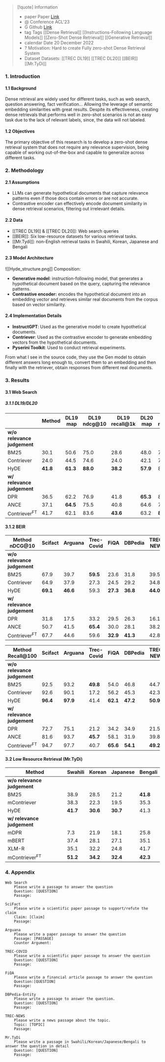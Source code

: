 
> [!quote] Information 
> * paper Paper [Link](https://arxiv.org/pdf/2212.10496)
> * @ Conference ACL'23
> * G Github [Link](https://github.com/texttron/hyde)
> *  tag Tags 
> 	[[Dense Retrieval]]
> 	[[Instructions-Following Language Models]]
> 	[[Zero-Shot Dense Retrieval]]
> 	[[Generative Retrieval]]
> * calendar Date 20 December 2022
> * ? Motivation: 
> 	Hard to create Fully zero-shot Dense Retrieval System
> *  Dataset Datasets:
> 	[[TREC DL19]] 
> 	[[TREC DL20]]
> 	[[BEIR]]
> 	[[Mr.TyDi]]
> 

### 1. Introduction
#### 1.1 Background
Dense retrieval are widely used for different tasks, such as web search, question answering, fact verification... Allowing the leverage of semantic embedding similarities with great results. Despite its effectiveness, creating dense retrievals that performs well in zero-shot scenarios is not an easy task due to the lack of relevant labels, since, the data will not labeled.
#### 1.2 Objectives
The primary objective of this research is to develop a zero-shot dense retrieval system that does not require any relevance supervision, being capable of working out-of-the-box and  capable to generalize across different tasks. 
### 2. Methodology
#### 2.1 Assumptions
*  LLMs can generate hypothetical documents that capture relevance patterns even if those docs contain errors or are not accurate.
* Contrastive encoder can effectively encode document similarity in dense retrieval scenarios, filtering out irrelevant details.
#### 2.2 Data
* [[TREC DL19]] & [[TREC DL20]]: Web search queries
* [[BEIR]]: Six low-resource datasets for various retrieval tasks.
* [[Mr.Tydi]]: non-English retrieval tasks in Swahili, Korean, Japanese and Bengali
#### 2.3 Model Architecture
![[Hyde_structure.png]]
Composition:
* **Generative model**: instruction-following model, that generates a hypothetical document based on the query, capturing the relevance patterns.
* **Contrastive encoder:** encodes the hypothetical document into an embedding vector and retrieves similar real documents from the corpus based on vector similarity.
#### 2.4 Implementation Details
- **InstructGPT**: Used as the generative model to create hypothetical documents.
- **Contriever**: Used as the contrastive encoder to generate embedding vectors from the hypothetical documents.
- **Pyserini Toolkit**: Used to conduct retrieval experiments.

From what I see in the source code, they use the Gen model to obtain different answers long enough to, convert them to an embedding and then finally with the retriever, obtain responses from different real documents.  
### 3. Results

#### 3.1 Web Search

  ##### 3.1.1 DL19/DL20

|                             | Method   | DL19 map | DL19 ndcg@10 | DL19 recall@1k | DL20 map | DL20 ndcg@10 | DL20 recall@1k |
| --------------------------- | -------- | -------- | ------------ | -------------- | -------- | ------------ | -------------- |
| **w/o relevance judgement** |          |          |              |                |          |              |                |
| BM25                        | 30.1     | 50.6     | 75.0         | 28.6           | 48.0     | 78.6         |                |
| Contriever                  | 24.0     | 44.5     | 74.6         | 24.0           | 42.1     | 75.4         |                |
| HyDE                        | **41.8** | **61.3** | **88.0**     | **38.2**       | **57.9** | 84.4         |                |
| **w/ relevance judgement**  |          |          |              |                |          |              |                |
| DPR                         | 36.5     | 62.2     | 76.9         | 41.8           | **65.3** | 81.4         |                |
| ANCE                        | 37.1     | **64.5** | 75.5         | 40.8           | 64.6     | 77.6         |                |
| Contriever<sup>FT</sup>     | 41.7     | 62.1     | 83.6         | **43.6**       | 63.2     | **85.8**     |                |

  #### 3.1.2 BEIR

| Method nDCG@10              | Scifact  | Arguana  | Trec-Covid | FiQA     | DBPedia  | TREC-NEWS |
| --------------------------- | -------- | -------- | ---------- | -------- | -------- | --------- |
| **w/o relevance judgement** |          |          |            |          |          |           |
| BM25                        | 67.9     | 39.7     | **59.5**   | 23.6     | 31.8     | 39.5      |
| Contriever                  | 64.9     | 37.9     | 27.3       | 24.5     | 29.2     | 34.8      |
| HyDE                        | **69.1** | **46.6** | 59.3       | **27.3** | **36.8** | **44.0**  |
| **w/ relevance judgement**  |          |          |            |          |          |           |
| DPR                         | 31.8     | 17.5     | 33.2       | 29.5     | 26.3     | 16.1      |
| ANCE                        | 50.7     | 41.5     | **65.4**   | 30.0     | 28.1     | 38.2      |
| Contriever<sup>FT</sup>     | 67.7     | 44.6     | 59.6       | **32.9** | **41.3** | 42.8      |

| Method Recall@100           | Scifact  | Arguana  | Trec-Covid | FiQA     | DBPedia  | TREC-NEWS |
| --------------------------- | -------- | -------- | ---------- | -------- | -------- | --------- |
| **w/o relevance judgement** |          |          |            |          |          |           |
| BM25                        | 92.5     | 93.2     | **49.8**   | 54.0     | 46.8     | 44.7      |
| Contriever                  | 92.6     | 90.1     | 17.2       | 56.2     | 45.3     | 42.3      |
| HyDE                        | **96.4** | **97.9** | 41.4       | **62.1** | **47.2** | **50.9**  |
| **w/ relevance judgement**  |          |          |            |          |          |           |
| DPR                         | 72.7     | 75.1     | 21.2       | 34.2     | 34.9     | 21.5      |
| ANCE                        | 81.6     | 93.7     | **45.7**   | 58.1     | 31.9     | 39.8      |
| Contriever<sup>FT</sup>     | 94.7     | 97.7     | 40.7       | **65.6** | **54.1** | **49.2**  |

#### 3.2 Low Resource Retrieval (Mr.TyDi)

| Method                      | Swahili  | Korean   | Japanese | Bengali  |
| --------------------------- | -------- | -------- | -------- | -------- |
| **w/o relevance judgement** |          |          |          |          |
| BM25                        | 38.9     | 28.5     | 21.2     | **41.8** |
| mContriever                 | 38.3     | 22.3     | 19.5     | 35.3     |
| HyDE                        | **41.7** | **30.6** | **30.7** | 41.3     |
| **w/ relevance judgement**  |          |          |          |          |
| mDPR                        | 7.3      | 21.9     | 18.1     | 25.8     |
| mBERT                       | 37.4     | 28.1     | 27.1     | 35.1     |
| XLM-R                       | 35.1     | 32.2     | 24.8     | 41.7     |
| mContriever<sup>FT</sup>    | **51.2** | **34.2** | **32.4** | **42.3** |


### 4. Appendix

	Web Search
		Please write a passage to answer the question
		Question: [QUESTION]
		Passage:
	
	SciFact
		Please write a scientific paper passage to support/refute the claim
		Claim: [Claim]
		Passage:
	
	Arguana
		Please write a paper passage to answer the question
		Passage: [PASSAGE]
		Counter Argument:
	
	TREC-COVID
		Please write a scientific paper passage to answer the question
		Question: [QUESTION]
		Passage:
	
	FiQA
		Please write a financial article passage to answer the question
		Question:[QUESTION]
		Passage:
	
	DBPedia-Entity
		Please write a passage to answer the question.
		Question: [QUESTION]
		Passage:
		
	TREC-NEWS
		Please write a news passage about the topic.
		Topic: [TOPIC]
		Passage:
	
	Mr.TyDi
		Please write a passage in Swahili/Korean/Japanese/Bengali to answer the question in detail
		Question: [QUESTION]
		Passage:
	
